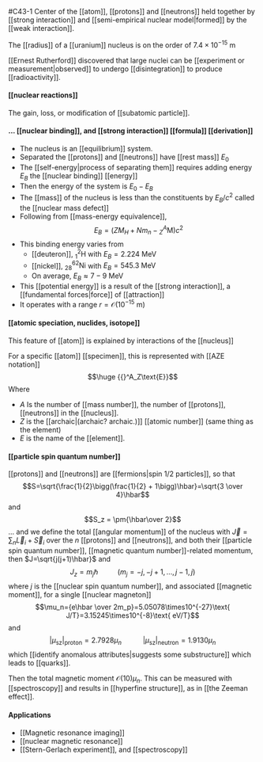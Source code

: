 #C43-1
Center of the [[atom]], [[protons]] and [[neutrons]] held together by [[strong interaction]] and [[semi-empirical nuclear model|formed]] by the [[weak interaction]].

The [[radius]] of a [[uranium]] nucleus is on the order of $7.4\times 10^{-15} \text{ m}$

[[Ernest Rutherford]] discovered that large nuclei can be [[experiment or measurement|observed]] to undergo [[disintegration]] to produce [[radioactivity]].

#### [[nuclear reactions]]
The gain, loss, or modification of [[subatomic particle]].

#### ... [[nuclear binding]], and [[strong interaction]] [[formula]] [[derivation]]
- The nucleus is an [[equilibrium]] system.
- Separated the [[protons]] and [[neutrons]] have [[rest mass]] $E_0$
- The [[self-energy|process of separating them]] requires adding energy $E_B$ the [[nuclear binding]] [[energy]]
- Then the energy of the system is $E_0-E_B$
- The [[mass]] of the nucleus is less than the constituents by $E_B/c^2$ called the [[nuclear mass defect]]
- Following from [[mass-energy equivalence]], 
$$E_B=(ZM_H+Nm_n-{{}^A_Z\text{M}})c^2$$
- This binding energy varies from
	- [[deuteron]], ${}_1^2\text{H}$ with $E_B=2.224\text{ MeV}$
	- [[nickel]], ${}_{28}^{62}\text{Ni}$ with $E_B=545.3\text{ MeV}$
	- On average, $E_B \approx 7-9\text{ MeV}$
- This [[potential energy]] is a result of the [[strong interaction]], a [[fundamental forces|force]] of [[attraction]]
- It operates with a range $r = \mathcal{O}(10^{-15} \text{ m})$


#### [[atomic speciation, nuclides, isotope]]
This feature of [[atom]] is explained by interactions of the [[nucleus]]

For a specific [[atom]] [[specimen]], this is represented with [[AZE notation]] $$\huge {{}^A_Z\text{E}}$$
Where
- $A$ Is the number of [[mass number]], the number of [[protons]],[[neutrons]] in the [[nucleus]].
- $Z$ is the [[archaic|(archaic? archaic.)]] [[atomic number]] (same thing as the element)
- $E$ is the name of the [[element]].

#### [[particle spin quantum number]]
[[protons]] and [[neutrons]] are [[fermions|spin 1/2 particles]], so that $$S=\sqrt{\frac{1}{2}\bigg(\frac{1}{2} + 1\bigg)\hbar}=\sqrt{3 \over 4}\hbar$$
and $$S_z = \pm{\hbar\over 2}$$
... and we define the total [[angular momentum]] of the nucleus with $\vec{J}=\sum_n \vec{L}_i+\vec{S}_i$ over the $n$ [[protons]] and [[neutrons]], and both their [[particle spin quantum number]], [[magnetic quantum number]]-related momentum, then $J=\sqrt{j(j+1)\hbar}$ and $$J_z=m_j\hbar \ \ \ \ \ \ \ \ \ \ (m_j=-j,-j+1,\dots,j-1,j)$$ where $j$ is the [[nuclear spin quantum number]], and associated [[magnetic moment]], for a single [[nuclear magneton]] $$\mu_n={e\hbar \over 2m_p}=5.05078\times10^{-27}\text{ J/T}=3.15245\times10^{-8}\text{ eV/T}$$
and $$|\mu_\text{sz}|_\text{proton} = 2.7928\mu_n \ \ \ \ \ \ \ \ \ \ \ |\mu_\text{sz}|_\text{neutron} = 1.9130\mu_n$$
which [[identify anomalous attributes|suggests some substructure]] which leads to [[quarks]].

Then the total magnetic moment $\mathcal{O}(10)\mu_n$. This can be measured with [[spectroscopy]] and results in [[hyperfine structure]], as in [[the Zeeman effect]].

#### Applications
- [[Magnetic resonance imaging]]
- [[nuclear magnetic resonance]]
- [[Stern-Gerlach experiment]], and [[spectroscopy]]

